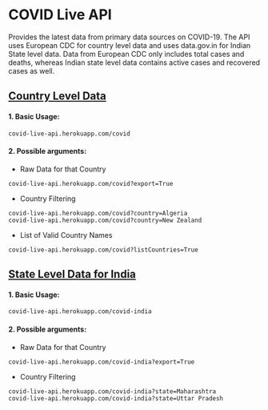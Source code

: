 # COVID Live API
Provides the latest data from primary data sources on COVID-19. The API uses European CDC for country level data and uses data.gov.in for Indian State level data. Data from European CDC only includes total cases and deaths, whereas Indian state level data contains active cases and recovered cases as well.

## <ins>Country Level Data</ins>
#### 1. Basic Usage:
````
covid-live-api.herokuapp.com/covid
````
#### 2. Possible arguments:
- Raw Data for that Country
````
covid-live-api.herokuapp.com/covid?export=True
````
- Country Filtering
````
covid-live-api.herokuapp.com/covid?country=Algeria
covid-live-api.herokuapp.com/covid?country=New Zealand
````
- List of Valid Country Names
````
covid-live-api.herokuapp.com/covid?listCountries=True
````

## <ins>State Level Data for India</ins>
#### 1. Basic Usage:
````
covid-live-api.herokuapp.com/covid-india
````
#### 2. Possible arguments:
- Raw Data for that Country
````
covid-live-api.herokuapp.com/covid-india?export=True
````
- Country Filtering
````
covid-live-api.herokuapp.com/covid-india?state=Maharashtra
covid-live-api.herokuapp.com/covid-india?state=Uttar Pradesh
````
